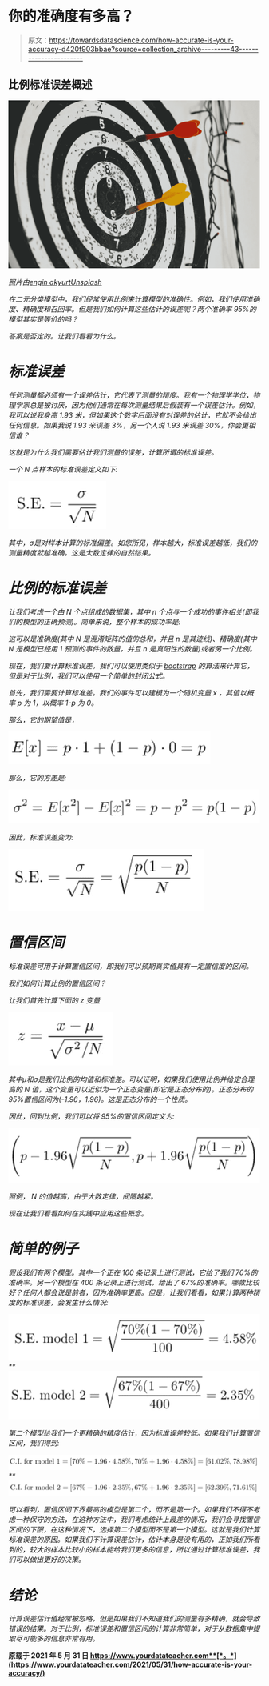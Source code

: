 # 你的准确度有多高？

> 原文：<https://towardsdatascience.com/how-accurate-is-your-accuracy-d420f903bbae?source=collection_archive---------43----------------------->

## 比例标准误差概述

![](img/bd99c0db130489ea647b611e16385604.png)

*照片由*[*engin akyurt*](https://unsplash.com/@enginakyurt?utm_source=unsplash&utm_medium=referral&utm_content=creditCopyText)*[*Unsplash*](https://unsplash.com/s/photos/accuracy?utm_source=unsplash&utm_medium=referral&utm_content=creditCopyText)*

*在二元分类模型中，我们经常使用比例来计算模型的准确性。例如，我们使用准确度、精确度和召回率。但是我们如何计算这些估计的误差呢？两个准确率 95%的模型其实是等价的吗？*

*答案是否定的。让我们看看为什么。*

# *标准误差*

*任何测量都必须有一个误差估计，它代表了测量的精度。我有一个物理学学位，物理学家总是被讨厌，因为他们通常在每次测量结果后假装有一个误差估计。例如，我可以说我身高 1.93 米，但如果这个数字后面没有对误差的估计，它就不会给出任何信息。如果我说 1.93 米误差 3%，另一个人说 1.93 米误差 30%，你会更相信谁？*

*这就是为什么我们需要估计我们测量的误差，计算所谓的标准误差。*

*一个 *N* 点样本的标准误差定义如下:*

*![](img/7988618d7aca8547173a0ea0de689575.png)*

*其中，σ是对样本计算的标准偏差。如您所见，样本越大，标准误差越低，我们的测量精度就越准确。这是大数定律的自然结果。*

# *比例的标准误差*

*让我们考虑一个由 *N* 个点组成的数据集，其中 *n* 个点与一个成功的事件相关(即我们的模型的正确预测)。简单来说，整个样本的成功率是:*

*这可以是准确度(其中 *N* 是混淆矩阵的值的总和，并且 *n* 是其迹线)、精确度(其中 *N* 是模型已经用 1 预测的事件的数量，并且 *n* 是真阳性的数量)或者另一个比例。*

*现在，我们要计算标准误差。我们可以使用类似于 [bootstrap](https://www.yourdatateacher.com/2021/04/19/the-bootstrap-the-swiss-army-knife-of-any-data-scientist/) 的算法来计算它，但是对于比例，我们可以使用一个简单的封闭公式。*

*首先，我们需要计算标准差。我们的事件可以建模为一个随机变量 *x* ，其值以概率 *p* 为 1，以概率 *1-p* 为 0。*

*那么，它的期望值是，*

*![](img/f608808501fec0913fd531767fbe1e2c.png)*

*那么，它的方差是:*

*![](img/cd4357549a66985620218e58e385d1ad.png)*

*因此，标准误差变为:*

*![](img/6735bd28125d91cdf4aa8d1d4c04af9a.png)*

# *置信区间*

*标准误差可用于计算置信区间，即我们可以预期真实值具有一定置信度的区间。*

*我们如何计算比例的置信区间？*

*让我们首先计算下面的 *z* 变量*

*![](img/4469d5110d869cf51abc021bc473a657.png)*

*其中μ和σ是我们比例的均值和标准差。可以证明，如果我们使用比例并给定合理高的 *N* 值，这个变量可以近似为一个正态变量(即它是正态分布的)。正态分布的 95%置信区间为(-1.96，1.96)。这是正态分布的一个性质。*

*因此，回到比例，我们可以将 95%的置信区间定义为:*

*![](img/d1d2e6661d8ce33a4b84d039b961d21e.png)*

*照例， *N* 的值越高，由于大数定律，间隔越紧。*

*现在让我们看看如何在实践中应用这些概念。*

# *简单的例子*

*假设我们有两个模型。其中一个正在 100 条记录上进行测试，它给了我们 70%的准确率。另一个模型在 400 条记录上进行测试，给出了 67%的准确率。哪款比较好？任何人都会说是前者，因为准确率更高。但是，让我们看看，如果计算两种精度的标准误差，会发生什么情况:*

*![](img/e3efed2195bf05626dd6a48113794380.png)**![](img/dbb4490c44a823a63e5925796d8215ac.png)*

*第二个模型给我们一个更精确的精度估计，因为标准误差较低。如果我们计算置信区间，我们得到:*

*![](img/c960e07e86577781d67caff2c944a426.png)**![](img/6ddaf740624243024c4596d918f55d62.png)*

*可以看到，置信区间下界最高的模型是第二个，而不是第一个。如果我们不得不考虑一种保守的方法，在这种方法中，我们考虑统计上最差的情况，我们会寻找置信区间的下限，在这种情况下，选择第二个模型而不是第一个模型。这就是我们计算标准误差的原因。如果我们不计算误差估计，估计本身是没有用的，正如我们所看到的，较大的样本比较小的样本能给我们更多的信息，所以通过计算标准误差，我们可以做出更好的决策。*

# *结论*

*计算误差估计值经常被忽略，但是如果我们不知道我们的测量有多精确，就会导致错误的结果。对于比例，标准误差和置信区间的计算非常简单，对于从数据集中提取尽可能多的信息非常有用。*

**原载于 2021 年 5 月 31 日 https://www.yourdatateacher.com**[*。*](https://www.yourdatateacher.com/2021/05/31/how-accurate-is-your-accuracy/)**